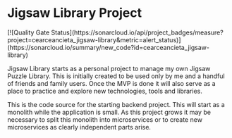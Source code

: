 <h1>Jigsaw Library Project</h1>
[![Quality Gate Status](https://sonarcloud.io/api/project_badges/measure?project=cearceancieta_jigsaw-library&metric=alert_status)](https://sonarcloud.io/summary/new_code?id=cearceancieta_jigsaw-library)
<br />
<p>
Jigsaw Library starts as a personal project to manage my own Jigsaw Puzzle Library. This is initially created to be used only by me and a handful of friends and family users. Once the MVP is done it will also serve as a place to practice and explore new technologies, tools and libraries.
</p>
<p>
This is the code source for the starting backend project. This will start as a monolith while the application is small. As this project grows it may be necessary to split this monolith into microservices or to create new microservices as clearly independent parts arise.
</p>
